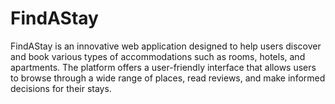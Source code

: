 # FindAStay
FindAStay is an innovative web application designed to help users discover and book various types of accommodations such as rooms, hotels, and apartments. The platform offers a user-friendly interface that allows users to browse through a wide range of places, read reviews, and make informed decisions for their stays.
